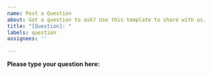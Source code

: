 ```yaml
---
name: Post a Question
about: Got a question to ask? Use this template to share with us.
title: "[Question]: "
labels: question
assignees: ''

---
```


**Please type your question here:**
